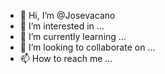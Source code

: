 - 👋 Hi, I’m @Josevacano
- 👀 I’m interested in ...
- 🌱 I’m currently learning ...
- 💞️ I’m looking to collaborate on ...
- 📫 How to reach me ...

<!---
Josevacano/Josevacano is a ✨ special ✨ repository because its `README.md` (this file) appears on your GitHub profile.
You can click the Preview link to take a look at your changes.
--->
